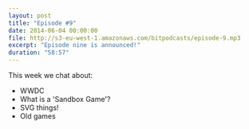 ```yaml
---
layout: post
title: "Episode #9"
date: 2014-06-04 00:00:00
file: http://s3-eu-west-1.amazonaws.com/bitpodcasts/episode-9.mp3
excerpt: "Episode nine is announced!"
duration: "58:57"
---
```


This week we chat about:

* WWDC
* What is a 'Sandbox Game'?
* SVG things!
* Old games

